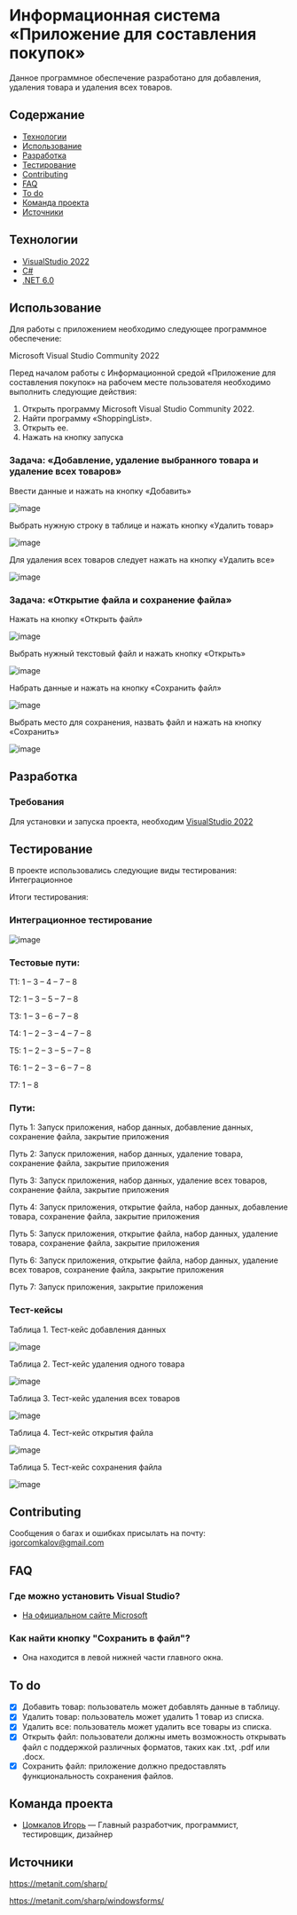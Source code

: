 # Информационная система «Приложение для составления покупок»
Данное программное обеспечение разработано для добавления, удаления товара и удаления всех товаров.

## Содержание
- [Технологии](#технологии)
- [Использование](#использование)
- [Разработка](#разработка)
- [Тестирование](#тестирование)
- [Contributing](#contributing)
- [FAQ](#faq)
- [To do](#to-do)
- [Команда проекта](#команда-проекта)
- [Источники](#источники)

## Технологии
- [VisualStudio 2022](https://visualstudio.microsoft.com/ru/)
- [C#](https://learn.microsoft.com/ru-ru/dotnet/csharp/tour-of-csharp/)
- [.NET 6.0](https://learn.microsoft.com/ru-ru/dotnet/welcome)

## Использование
Для работы с приложением необходимо следующее программное обеспечение:

Microsoft Visual Studio Community 2022

Перед началом работы с Информационной средой «Приложение для составления покупок» на рабочем месте пользователя необходимо выполнить следующие действия:
1. Открыть программу Microsoft Visual Studio Community 2022.
2. Найти программу «ShoppingList».
3. Открыть ее.
4. Нажать на кнопку запуска

### Задача: «Добавление, удаление выбранного товара и удаление всех товаров»

Ввести данные и нажать на кнопку «Добавить»
   
![image](https://github.com/igor2204/Tovars/assets/117898131/d4f79e23-a74d-4a84-acec-13a6ff306912)

Выбрать нужную строку в таблице и нажать кнопку «Удалить товар»

![image](https://github.com/igor2204/Tovars/assets/117898131/2959bcf8-f9ee-4934-81f9-c5e5538d68c7)

Для удаления всех товаров следует нажать на кнопку «Удалить все»

![image](https://github.com/igor2204/Tovars/assets/117898131/96930bee-525a-4680-bdd5-7240fa79c678)

### Задача: «Открытие файла и сохранение файла»

Нажать на кнопку «Открыть файл»

![image](https://github.com/igor2204/Tovars/assets/117898131/17883e14-2ed4-402c-9a7a-dc4f675e83e1)

Выбрать нужный текстовый файл и нажать кнопку «Открыть»

![image](https://github.com/igor2204/Tovars/assets/117898131/f3f29c7e-c128-41a9-b604-e3e542292c15)

Набрать данные и нажать на кнопку «Сохранить файл»

![image](https://github.com/igor2204/Tovars/assets/117898131/7bfa4748-87c2-4b82-9bcb-7367de6d468e)

Выбрать место для сохранения, назвать файл и нажать на кнопку «Сохранить»

![image](https://github.com/igor2204/Tovars/assets/117898131/5436e1c2-0be2-4087-ab85-dcb2b6a7781d)

## Разработка

### Требования
Для установки и запуска проекта, необходим [VisualStudio 2022](https://visualstudio.microsoft.com/ru/)

## Тестирование
В проекте использовались следующие виды тестирования: Интеграционное

Итоги тестирования:

### Интеграционное тестирование

![image](https://github.com/igor2204/Tovars/assets/117898131/7778a36e-33a4-4077-b074-bca0beff7137)

### Тестовые пути:

Т1: 1 – 3 – 4 – 7 – 8

T2: 1 – 3 – 5 – 7 – 8

Т3: 1 – 3 – 6 – 7 – 8

T4: 1 – 2 – 3 – 4 – 7 – 8

T5: 1 – 2 – 3 – 5 – 7 – 8

T6: 1 – 2 – 3 – 6 – 7 – 8

T7: 1 – 8

### Пути: 

Путь 1: Запуск приложения, набор данных, добавление данных, сохранение файла, закрытие приложения

Путь 2: Запуск приложения, набор данных, удаление товара, сохранение файла, закрытие приложения

Путь 3: Запуск приложения, набор данных, удаление всех товаров, сохранение файла, закрытие приложения

Путь 4: Запуск приложения, открытие файла, набор данных, добавление товара, сохранение файла, закрытие приложения

Путь 5: Запуск приложения, открытие файла, набор данных, удаление товара, сохранение файла, закрытие приложения

Путь 6: Запуск приложения, открытие файла, набор данных, удаление всех товаров, сохранение файла, закрытие приложения

Путь 7: Запуск приложения,  закрытие приложения

### Тест-кейсы

Таблица 1. Тест-кейс добавления данных

![image](https://github.com/igor2204/Tovars/assets/117898131/d76d0133-f16e-43f4-848a-0c4342e58aba)

Таблица 2. Тест-кейс удаления одного товара

![image](https://github.com/igor2204/Tovars/assets/117898131/71ea6e7e-6ea6-4b56-843b-b9092546cab6)

Таблица 3. Тест-кейс удаления всех товаров

![image](https://github.com/igor2204/Tovars/assets/117898131/55390abd-c03e-4759-998f-b87147317ac7)

Таблица 4. Тест-кейс открытия файла

![image](https://github.com/igor2204/Tovars/assets/117898131/ecaeeec0-2fa0-4bbc-8b1b-f96e496d7b16)

Таблица 5. Тест-кейс сохранения файла

![image](https://github.com/igor2204/Tovars/assets/117898131/ccc1c52b-e1a9-46fb-bc31-305930c06e66)

## Contributing
Сообщения о багах и ошибках присылать на почту: igorcomkalov@gmail.com

## FAQ 
### Где можно установить Visual Studio?
- [На официальном сайте Microsoft](https://visualstudio.microsoft.com/ru/)
### Как найти кнопку "Сохранить в файл"?
- Она находится в левой нижней части главного окна.

## To do

- [x] Добавить товар: пользователь может добавлять данные в таблицу.
- [x] Удалить товар: пользователь может удалить 1 товар из списка.
- [x] Удалить все: пользователь может удалить все товары из списка.
- [x] Открыть файл: пользователи должны иметь возможность открывать файл с поддержкой различных форматов, таких как .txt, .pdf или .docx.
- [x] Сохранить файл: приложение должно предоставлять функциональность сохранения файлов.
## Команда проекта
- [Цомкалов Игорь](https://vk.com/id194250284) — Главный разработчик, программист, тестировщик, дизайнер

## Источники
https://metanit.com/sharp/

https://metanit.com/sharp/windowsforms/




